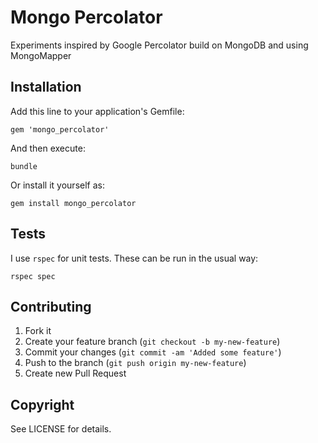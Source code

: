 Mongo Percolator
================

Experiments inspired by Google Percolator build on MongoDB and using MongoMapper

## Installation

Add this line to your application's Gemfile:

    gem 'mongo_percolator'

And then execute:

    bundle

Or install it yourself as:

    gem install mongo_percolator

## Tests

I use `rspec` for unit tests. These can be run in the usual way:

    rspec spec

## Contributing

1. Fork it
2. Create your feature branch (`git checkout -b my-new-feature`)
3. Commit your changes (`git commit -am 'Added some feature'`)
4. Push to the branch (`git push origin my-new-feature`)
5. Create new Pull Request

## Copyright

See LICENSE for details.

